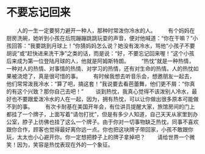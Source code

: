 # 不要忘记回来
　　人的一生一定要努力避开一种人，那种时常泼你冷水的人。 
　　有个妈妈在厨房洗碗，她听到小孩在后院蹦蹦跳跳玩耍的声音，便对他喊道：“你在干嘛？”小孩回答：“我要跳到月球上！”你猜妈妈怎么说？她没有泼冷水，骂他“小孩子不要胡说”或“赶快进来洗干净”之类的话，而是说：“好，不要忘记回来喔！”这个小孩后来成为第一位登陆月球的人，他就是阿姆斯特朗。 
　　“热忱”就是一种热情，一种对人的热情、对事情的热情、对学习的热情，还有对生命的热情。人的热忱如果被浇熄了，真是很可惜的事。 
　　有时候我想去听音乐会，想邀朋友一起去，他们常常泼我冷水：“算了吧，搞这套！”我说要去看芭蕾舞，他们更不屑：“你真的有这个兴致？那你自己去吧！” 
　　谈到热忱，我真心觉得不该泼别人冷水，最好也不要跟爱泼冷水的人在一起，因为，拥有热忱，可以让你做出很多原本可能做不到的事。 
　　有次卡耐基在美国开年会，有位讲员提醒大家，旅馆房间的门上都挂了一个牌子，上面写着“请勿打扰”，但是有多少人知道，自己天天从家里到办公室，脖子上彷佛也挂了这么一个牌子。由于你对一切事物缺乏热忱，同事不喜欢跟你合作，顾客也觉得最好离你远一点。你也把这块牌子带回家，小孩不敢跟你玩，太太也小心避开你。你一定想把脖子上的牌子拿掉吧？ 
　　请给世界一个微笑！因为，笑容是热忱表现在外的一个象征。
 